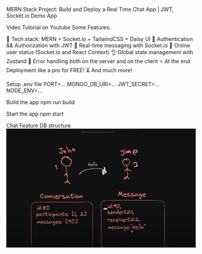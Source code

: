 MERN Stack Project: Build and Deploy a Real Time Chat App | JWT, Socket.io
Demo App

Video Tutorial on Youtube
Some Features:

🌟 Tech stack: MERN + Socket.io + TailwindCSS + Daisy UI
🎃 Authentication && Authorization with JWT
👾 Real-time messaging with Socket.io
🚀 Online user status (Socket.io and React Context)
👌 Global state management with Zustand
🐞 Error handling both on the server and on the client
⭐ At the end Deployment like a pro for FREE!
⏳ And much more!

Setup .env file
PORT=...
MONGO_DB_URI=...
JWT_SECRET=...
NODE_ENV=...

Build the app
npm run build

Start the app
npm start

Chat Feature DB structure
![alt text](image.png)
